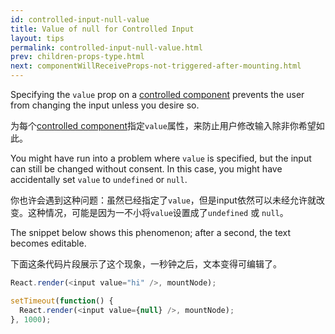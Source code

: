 ```yaml
---
id: controlled-input-null-value
title: Value of null for Controlled Input
layout: tips
permalink: controlled-input-null-value.html
prev: children-props-type.html
next: componentWillReceiveProps-not-triggered-after-mounting.html
---
```


Specifying the `value` prop on a [controlled component](/react/docs/forms.html) prevents the user from changing the input unless you desire so.

为每个[controlled component](/react/docs/forms.html)指定`value`属性，来防止用户修改输入除非你希望如此。

You might have run into a problem where `value` is specified, but the input can still be changed without consent. In this case, you might have accidentally set `value` to `undefined` or `null`.

你也许会遇到这种问题：虽然已经指定了`value`，但是input依然可以未经允许就改变。这种情况，可能是因为一不小将`value`设置成了`undefined` 或 `null`。

The snippet below shows this phenomenon; after a second, the text becomes editable.

下面这条代码片段展示了这个现象，一秒钟之后，文本变得可编辑了。

```js
React.render(<input value="hi" />, mountNode);

setTimeout(function() {
  React.render(<input value={null} />, mountNode);
}, 1000);
```
